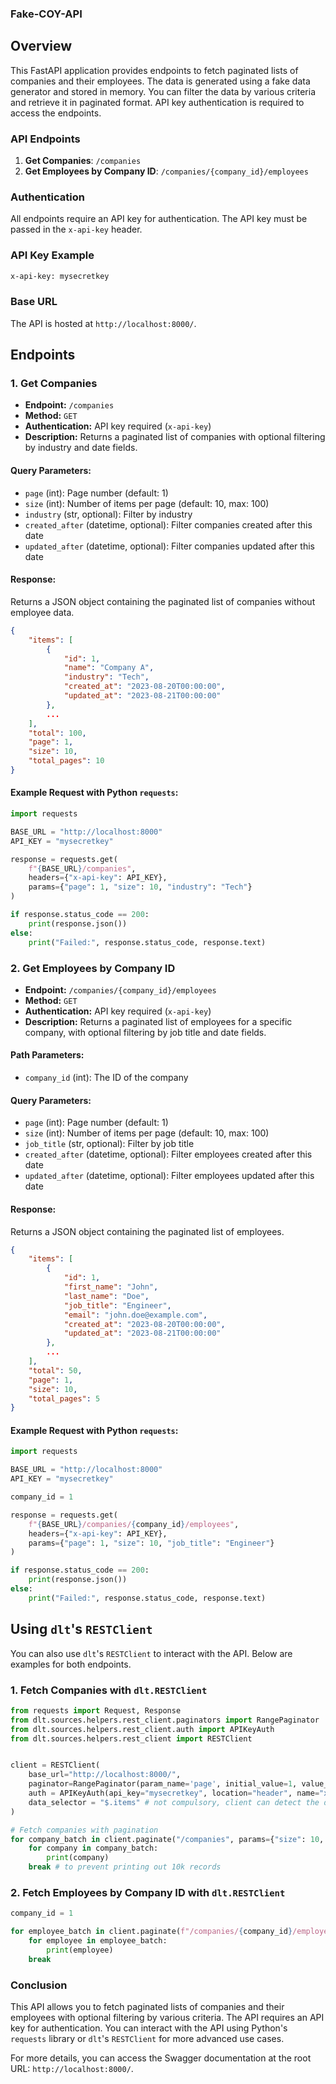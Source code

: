 ### Fake-COY-API

## Overview

This FastAPI application provides endpoints to fetch paginated lists of companies and their employees. The data is generated using a fake data generator and stored in memory. You can filter the data by various criteria and retrieve it in paginated format. API key authentication is required to access the endpoints.

### API Endpoints

1. **Get Companies**: `/companies`
2. **Get Employees by Company ID**: `/companies/{company_id}/employees`

### Authentication

All endpoints require an API key for authentication. The API key must be passed in the `x-api-key` header.

### API Key Example

```bash
x-api-key: mysecretkey
```

### Base URL

The API is hosted at `http://localhost:8000/`.

## Endpoints

### 1. Get Companies

- **Endpoint:** `/companies`
- **Method:** `GET`
- **Authentication:** API key required (`x-api-key`)
- **Description:** Returns a paginated list of companies with optional filtering by industry and date fields.

#### Query Parameters:

- `page` (int): Page number (default: 1)
- `size` (int): Number of items per page (default: 10, max: 100)
- `industry` (str, optional): Filter by industry
- `created_after` (datetime, optional): Filter companies created after this date
- `updated_after` (datetime, optional): Filter companies updated after this date

#### Response:

Returns a JSON object containing the paginated list of companies without employee data.

```json
{
    "items": [
        {
            "id": 1,
            "name": "Company A",
            "industry": "Tech",
            "created_at": "2023-08-20T00:00:00",
            "updated_at": "2023-08-21T00:00:00"
        },
        ...
    ],
    "total": 100,
    "page": 1,
    "size": 10,
    "total_pages": 10
}
```

#### Example Request with Python `requests`:

```python
import requests

BASE_URL = "http://localhost:8000"
API_KEY = "mysecretkey"

response = requests.get(
    f"{BASE_URL}/companies",
    headers={"x-api-key": API_KEY},
    params={"page": 1, "size": 10, "industry": "Tech"}
)

if response.status_code == 200:
    print(response.json())
else:
    print("Failed:", response.status_code, response.text)
```

### 2. Get Employees by Company ID

- **Endpoint:** `/companies/{company_id}/employees`
- **Method:** `GET`
- **Authentication:** API key required (`x-api-key`)
- **Description:** Returns a paginated list of employees for a specific company, with optional filtering by job title and date fields.

#### Path Parameters:

- `company_id` (int): The ID of the company

#### Query Parameters:

- `page` (int): Page number (default: 1)
- `size` (int): Number of items per page (default: 10, max: 100)
- `job_title` (str, optional): Filter by job title
- `created_after` (datetime, optional): Filter employees created after this date
- `updated_after` (datetime, optional): Filter employees updated after this date

#### Response:

Returns a JSON object containing the paginated list of employees.

```json
{
    "items": [
        {
            "id": 1,
            "first_name": "John",
            "last_name": "Doe",
            "job_title": "Engineer",
            "email": "john.doe@example.com",
            "created_at": "2023-08-20T00:00:00",
            "updated_at": "2023-08-21T00:00:00"
        },
        ...
    ],
    "total": 50,
    "page": 1,
    "size": 10,
    "total_pages": 5
}
```

#### Example Request with Python `requests`:

```python
import requests

BASE_URL = "http://localhost:8000"
API_KEY = "mysecretkey"

company_id = 1

response = requests.get(
    f"{BASE_URL}/companies/{company_id}/employees",
    headers={"x-api-key": API_KEY},
    params={"page": 1, "size": 10, "job_title": "Engineer"}
)

if response.status_code == 200:
    print(response.json())
else:
    print("Failed:", response.status_code, response.text)
```

## Using `dlt`'s `RESTClient`

You can also use `dlt`'s `RESTClient` to interact with the API. Below are examples for both endpoints.

### 1. Fetch Companies with `dlt.RESTClient`

```python
from requests import Request, Response
from dlt.sources.helpers.rest_client.paginators import RangePaginator
from dlt.sources.helpers.rest_client.auth import APIKeyAuth
from dlt.sources.helpers.rest_client import RESTClient


client = RESTClient(
    base_url="http://localhost:8000/",
    paginator=RangePaginator(param_name='page', initial_value=1, value_step=1, total_path='total'),
    auth = APIKeyAuth(api_key="mysecretkey", location="header", name="x-api-key"),
    data_selector = "$.items" # not compulsory, client can detect the data selector
)

# Fetch companies with pagination
for company_batch in client.paginate("/companies", params={"size": 10, "industry": "Health"}):
    for company in company_batch:
        print(company)
    break # to prevent printing out 10k records
```

### 2. Fetch Employees by Company ID with `dlt.RESTClient`

```python
company_id = 1

for employee_batch in client.paginate(f"/companies/{company_id}/employees"):
    for employee in employee_batch:
        print(employee)
    break
```

### Conclusion

This API allows you to fetch paginated lists of companies and their employees with optional filtering by various criteria. The API requires an API key for authentication. You can interact with the API using Python's `requests` library or `dlt`'s `RESTClient` for more advanced use cases.

For more details, you can access the Swagger documentation at the root URL: `http://localhost:8000/`.